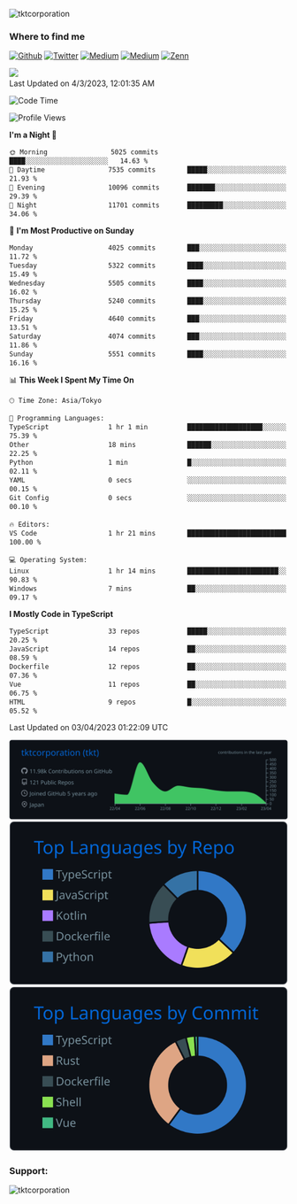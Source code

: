 <p align="left"> <img src="https://komarev.com/ghpvc/?username=tktcorporation&label=Profile%20views&color=0e75b6&style=flat" alt="tktcorporation" /> </p>

<h3>Where to find me</h3>
<p>
<a href="https://github.com/tktcorporation" target="_blank"><img alt="Github" src="https://img.shields.io/badge/GitHub-%2312100E.svg?&style=for-the-badge&logo=Github&logoColor=white" /></a>
<a href="https://twitter.com/tktcorporation" target="_blank"><img alt="Twitter" src="https://img.shields.io/badge/twitter-%231DA1F2.svg?&style=for-the-badge&logo=twitter&logoColor=white" /></a>
<a href="https://www.linkedin.com/in/tktcorporation" target="_blank"><img alt="Medium" src="https://img.shields.io/badge/linkdin-0a66c2.svg?&style=for-the-badge&logo=linkedin&logoColor=white" /></a>
<a href="https://qiita.com/tktcorporation" target="_blank"><img alt="Medium" src="https://img.shields.io/badge/qiita-55C500.svg?&style=for-the-badge&logo=qiita&logoColor=white" /></a>
<a href="https://zenn.dev/tktcorporation" target="_blank"><img alt="Zenn" src="https://img.shields.io/badge/Zenn-3EA8FF.svg?&style=for-the-badge&logo=Zenn&logoColor=white" /></a>
</p>

<!--START_SECTION:lapras-card-->
<a href="https://lapras.com/public/tktcorporation" target="_blank" rel="noopener noreferrer"><img src="https://lapras-card-generator.vercel.app/api/svg?e=3.89&b=3.48&i=3.58&b1=%23232323&b2=%236d6d6d&i1=%23212121&i2=%23818181&l=en" width="300" ></a>  
Last Updated on 4/3/2023, 12:01:35 AM
<!--END_SECTION:lapras-card-->
  
<!--START_SECTION:waka-->
![Code Time](http://img.shields.io/badge/Code%20Time-924%20hrs%2027%20mins-blue)

![Profile Views](http://img.shields.io/badge/Profile%20Views-1-blue)

**I'm a Night 🦉** 

```text
🌞 Morning                5025 commits        ████░░░░░░░░░░░░░░░░░░░░░   14.63 % 
🌆 Daytime                7535 commits        █████░░░░░░░░░░░░░░░░░░░░   21.93 % 
🌃 Evening                10096 commits       ███████░░░░░░░░░░░░░░░░░░   29.39 % 
🌙 Night                  11701 commits       █████████░░░░░░░░░░░░░░░░   34.06 % 
```
📅 **I'm Most Productive on Sunday** 

```text
Monday                   4025 commits        ███░░░░░░░░░░░░░░░░░░░░░░   11.72 % 
Tuesday                  5322 commits        ████░░░░░░░░░░░░░░░░░░░░░   15.49 % 
Wednesday                5505 commits        ████░░░░░░░░░░░░░░░░░░░░░   16.02 % 
Thursday                 5240 commits        ████░░░░░░░░░░░░░░░░░░░░░   15.25 % 
Friday                   4640 commits        ███░░░░░░░░░░░░░░░░░░░░░░   13.51 % 
Saturday                 4074 commits        ███░░░░░░░░░░░░░░░░░░░░░░   11.86 % 
Sunday                   5551 commits        ████░░░░░░░░░░░░░░░░░░░░░   16.16 % 
```


📊 **This Week I Spent My Time On** 

```text
🕑︎ Time Zone: Asia/Tokyo

💬 Programming Languages: 
TypeScript               1 hr 1 min          ███████████████████░░░░░░   75.39 % 
Other                    18 mins             ██████░░░░░░░░░░░░░░░░░░░   22.25 % 
Python                   1 min               █░░░░░░░░░░░░░░░░░░░░░░░░   02.11 % 
YAML                     0 secs              ░░░░░░░░░░░░░░░░░░░░░░░░░   00.15 % 
Git Config               0 secs              ░░░░░░░░░░░░░░░░░░░░░░░░░   00.10 % 

🔥 Editors: 
VS Code                  1 hr 21 mins        █████████████████████████   100.00 % 

💻 Operating System: 
Linux                    1 hr 14 mins        ███████████████████████░░   90.83 % 
Windows                  7 mins              ██░░░░░░░░░░░░░░░░░░░░░░░   09.17 % 
```

**I Mostly Code in TypeScript** 

```text
TypeScript               33 repos            █████░░░░░░░░░░░░░░░░░░░░   20.25 % 
JavaScript               14 repos            ██░░░░░░░░░░░░░░░░░░░░░░░   08.59 % 
Dockerfile               12 repos            ██░░░░░░░░░░░░░░░░░░░░░░░   07.36 % 
Vue                      11 repos            ██░░░░░░░░░░░░░░░░░░░░░░░   06.75 % 
HTML                     9 repos             █░░░░░░░░░░░░░░░░░░░░░░░░   05.52 % 
```




 Last Updated on 03/04/2023 01:22:09 UTC
<!--END_SECTION:waka-->

[![](https://raw.githubusercontent.com/tktcorporation/tktcorporation/master/profile-summary-card-output/github_dark/0-profile-details.svg)](https://github.com/vn7n24fzkq/github-profile-summary-cards)
[![](https://raw.githubusercontent.com/tktcorporation/tktcorporation/master/profile-summary-card-output/github_dark/1-repos-per-language.svg)](https://github.com/vn7n24fzkq/github-profile-summary-cards) [![](https://raw.githubusercontent.com/tktcorporation/tktcorporation/master/profile-summary-card-output/github_dark/2-most-commit-language.svg)](https://github.com/vn7n24fzkq/github-profile-summary-cards)

<h3 align="left">Support:</h3>
<p><a href="https://www.buymeacoffee.com/tktcorporation"> <img align="left" src="https://cdn.buymeacoffee.com/buttons/v2/default-yellow.png" height="50" width="210" alt="tktcorporation" /></a></p><br><br>
